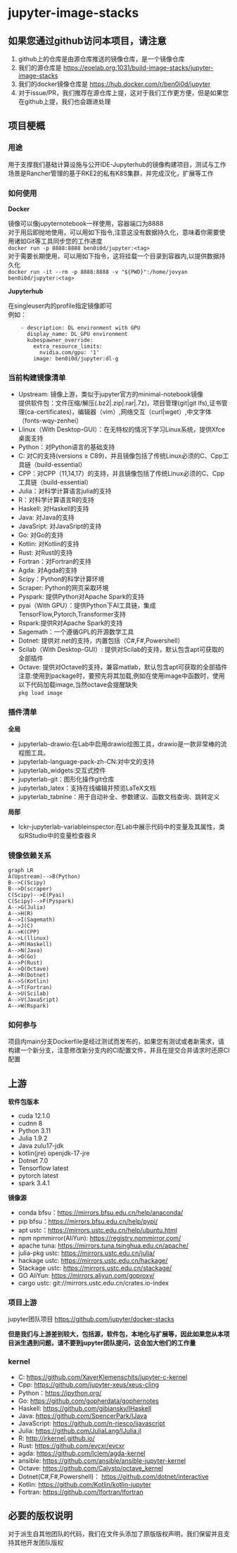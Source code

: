 # jupyter-image-stacks
## 如果您通过github访问本项目，请注意
1. github上的仓库是由源仓库推送的镜像仓库，是一个镜像仓库
2. 我们的源仓库是 https://eoelab.org:1031/build-image-stacks/jupyter-image-stacks  
3. 我们的docker镜像仓库是 https://hub.docker.com/r/ben0i0d/jupyter   
4. 对于issue/PR，我们推荐在源仓库上提，这对于我们工作更方便，但是如果您在github上提，我们也会跟进处理  
## 项目梗概
### 用途
用于支撑我们基础计算设施与公开IDE-Jupyterhub的镜像构建项目，测试与工作场景是Rancher管理的基于RKE2的私有K8S集群，并完成汉化，扩展等工作  
### 如何使用

**Docker**

镜像可以像jupyternotebook一样使用，容器端口为8888  
对于用后即抛地使用，可以用如下指令,注意这没有数据持久化，意味着你需要使用诸如Git等工具同步您的工作进度  
`docker run -p 8888:8888 ben0i0d/jupyter:<tag>`  
对于需要长期使用，可以用如下指令，这将挂载一个目录到容器内,以提供数据持久化  
`docker run -it --rm -p 8888:8888 -v "${PWD}":/home/jovyan ben0i0d/jupyter:<tag>`

**Jupyterhub**

在singleuser内的profile指定镜像即可  
例如：
```
    - description: DL environment with GPU
      display_name: DL_GPU environment
      kubespawner_override:
        extra_resource_limits:
          nvidia.com/gpu: '1'
        image: ben0i0d/jupyter:dl-g
```
### 当前构建镜像清单
* Upstream: 镜像上游，类似于jupyter官方的minimal-notebook镜像  
提供软件包：文件压缩/解压(.bz2|.zip|.rar|.7z)，项目管理(git|git lfs),证书管理(ca-certificates)，编辑器（vim）,网络交互（curl|wget）,中文字体（fonts-wqy-zenhei） 
* Llinux（With Desktop-GUI）：在无特权的情况下学习Linux系统，提供Xfce桌面支持   
* Python：对Python语言的基础支持
* C: 对C的支持(versions ≥ C89)，并且镜像包括了传统Linux必须的C、Cpp工具链（build-essential）
* CPP：对CPP（11,14,17）的支持，并且镜像包括了传统Linux必须的C、Cpp工具链（build-essential）  
* Julia：对科学计算语言julia的支持
* R：对科学计算语言R的支持
* Haskell: 对Haskell的支持  
* Java: 对Java的支持
* JavaSript: 对JavaSript的支持
* Go: 对Go的支持
* Kotlin: 对Kotlin的支持
* Rust: 对Rust的支持
* Fortran：对Fortran的支持
* Agda: 对Agda的支持
* Scipy：Python的科学计算环境  
* Scraper: Python的网页采取环境
* Pyspark: 提供Python对Apache Spark的支持  
* pyai（With GPU）：提供Python下AI工具链，集成TensorFlow,Pytorch,Transformer支持  
* Rspark:提供R对Apache Spark的支持
* Sagemath：一个遵循GPL的开源数学工具  
* Dotnet: 提供对.net的支持，内置包括（C#,F#,Powershell）  
* Scilab（With Desktop-GUI）: 提供对Scilab的支持，默认包含apt可获取的全部插件
* Octave: 提供对Octave的支持，兼容matlab，默认包含apt可获取的全部插件  
注意:使用到package时，要预先将其加载,例如在使用image中函数时，使用以下代码加载image,当然octave会提醒缺失  
`pkg load image`  
### 插件清单

**全局**
* jupyterlab-drawio:在Lab中启用drawio绘图工具，drawio是一款非常棒的流程图工具。
* jupyterlab-language-pack-zh-CN:对中文的支持
* jupyterlab_widgets:交互式控件
* jupyterlab-git：图形化操作git仓库
* jupyterlab_latex：支持在线编辑并预览LaTeX文档
* jupyterlab_tabnine：用于自动补全、参数建议、函数文档查询、跳转定义

**局部**
* lckr-jupyterlab-variableinspector:在Lab中展示代码中的变量及其属性，类似RStudio中的变量检查器:R

### 镜像依赖关系
```mermaid
graph LR
A(Upstream)-->B(Python)
B-->C(Scipy)
B-->D(scraper)
C(Scipy)-->E(Pyai)  
C(Scipy)-->F(Pyspark)  
A-->G(Julia)
A-->H(R)
A-->I(Sagemath)
A-->J(C)
A-->K(CPP)
A-->L(llinux)
A-->M(Haskell)
A-->N(Java)
A-->O(Go)
A-->P(Rust)
A-->Q(Octave)
A-->R(Dotnet)
A-->S(Kotlin)
A-->T(Fortran)
A-->U(Scilab)
A-->V(JavaSript)
A-->W(Rspark)
```

### 如何参与
项目内main分支Dockerfile是经过测试而发布的，如果您有测试或者新需求，请构建一个新分支，注意修改新分支内的CI配置文件，并且在提交合并请求时还原CI配置

## 上游

**软件包版本**
* cuda 12.1.0
* cudnn 8
* Python 3.11
* Julia 1.9.2
* Java zulu17-jdk
* kotlin(jre) openjdk-17-jre
* Dotnet 7.0
* Tensorflow latest
* pytorch latest
* spark 3.4.1

**镜像源**
* conda bfsu：https://mirrors.bfsu.edu.cn/help/anaconda/
* pip bfsu：https://mirrors.bfsu.edu.cn/help/pypi/
* apt ustc：https://mirrors.ustc.edu.cn/help/ubuntu.html
* npm npmmirror(AliYun): https://registry.npmmirror.com/
* apache tuna: https://mirrors.tuna.tsinghua.edu.cn/apache/
* julia-pkg ustc: https://mirrors.ustc.edu.cn/julia/
* hackage ustc: https://mirrors.ustc.edu.cn/hackage/
* Stackage ustc: https://mirrors.ustc.edu.cn/stackage/
* GO AliYun: https://mirrors.aliyun.com/goproxy/
* cargo ustc: git://mirrors.ustc.edu.cn/crates.io-index

### 项目上游
jupyter团队项目 https://github.com/jupyter/docker-stacks

**但是我们与上游差别较大，包括源，软件包，本地化与扩展等，因此如果您从本项目派生遇到问题，请不要到jupyter团队提问，这会加大他们的工作量**

### kernel
* C: https://github.com/XaverKlemenschits/jupyter-c-kernel
* Cpp: https://github.com/jupyter-xeus/xeus-cling
* Python：https://ipython.org/
* Go: https://github.com/gopherdata/gophernotes
* Haskell: https://github.com/gibiansky/IHaskell
* Java: https://github.com/SpencerPark/IJava
* JavaScript: https://github.com/n-riesco/ijavascript
* Julia: https://github.com/JuliaLang/IJulia.jl
* R: http://irkernel.github.io/
* Rust: https://github.com/evcxr/evcxr
* agda: https://github.com/lclem/agda-kernel
* ansible: https://github.com/ansible/ansible-jupyter-kernel
* Octave: https://github.com/Calysto/octave_kernel
* Dotnet(C#,F#,Powershell)： https://github.com/dotnet/interactive
* Kotlin: https://github.com/Kotlin/kotlin-jupyter
* Fortran: https://github.com/lfortran/lfortran

## 必要的版权说明
对于派生自其他团队的代码，我们在文件头添加了原版版权声明，我们保留并且支持其他开发团队版权

